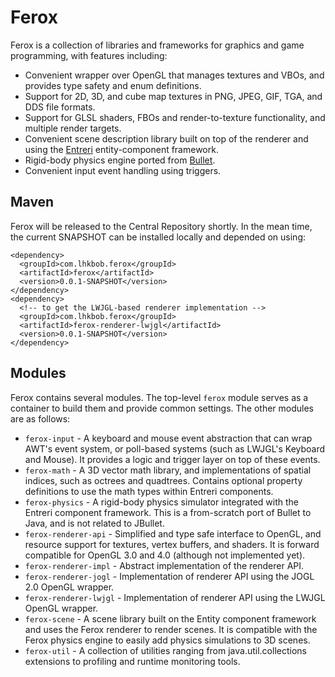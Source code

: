 # Ferox

Ferox is a collection of libraries and frameworks for graphics and game
programming, with features including:

* Convenient wrapper over OpenGL that manages textures and VBOs, and
  provides type safety and enum definitions.
* Support for 2D, 3D, and cube map textures in PNG, JPEG, GIF, TGA, and DDS
  file formats.
* Support for GLSL shaders, FBOs and render-to-texture functionality, and
  multiple render targets.
* Convenient scene description library built on top of the renderer and using
  the [Entreri][] entity-component framework.
* Rigid-body physics engine ported from [Bullet][].
* Convenient input event handling using triggers.

[Entreri]: http://bitbucket.org/mludwig/entreri
[Bullet]: http://bulletphysics.org/

## Maven

Ferox will be released to the Central Repository shortly. In the mean time,
the current SNAPSHOT can be installed locally and depended on using:

    <dependency>
      <groupId>com.lhkbob.ferox</groupId>
      <artifactId>ferox</artifactId>
      <version>0.0.1-SNAPSHOT</version>
    </dependency>
    <dependency>
      <!-- to get the LWJGL-based renderer implementation -->
      <groupId>com.lhkbob.ferox</groupId>
      <artifactId>ferox-renderer-lwjgl</artifactId>
      <version>0.0.1-SNAPSHOT</version>
    </dependency>
    
## Modules

Ferox contains several modules.  The top-level `ferox` module serves
as a container to build them and provide common settings. The other
modules are as follows:

* `ferox-input` - A keyboard and mouse event abstraction that can wrap AWT's
  event system, or poll-based systems (such as LWJGL's Keyboard and Mouse).
  It provides a logic and trigger layer on top of these events.
* `ferox-math` - A 3D vector math library, and implementations of spatial 
  indices, such as octrees and quadtrees. Contains optional property definitions
  to use the math types within Entreri components.
* `ferox-physics` - A rigid-body physics simulator integrated with the Entreri
  component framework. This is a from-scratch port of Bullet to Java, and is not
  related to JBullet.
* `ferox-renderer-api` - Simplified and type safe interface to OpenGL, and
  resource support for textures, vertex buffers, and shaders. It is forward
  compatible for OpenGL 3.0 and 4.0 (although not implemented yet).
* `ferox-renderer-impl` - Abstract implementation of the renderer API.
* `ferox-renderer-jogl` - Implementation of renderer API using the
  JOGL 2.0 OpenGL wrapper.
* `ferox-renderer-lwjgl` - Implementation of renderer API using the
  LWJGL OpenGL wrapper.
* `ferox-scene` - A scene library built on the Entity component framework and
  uses the Ferox renderer to render scenes. It is compatible with the Ferox
  physics engine to easily add physics simulations to 3D scenes.
* `ferox-util` - A collection of utilities ranging from java.util.collections
  extensions to profiling and runtime monitoring tools.
  